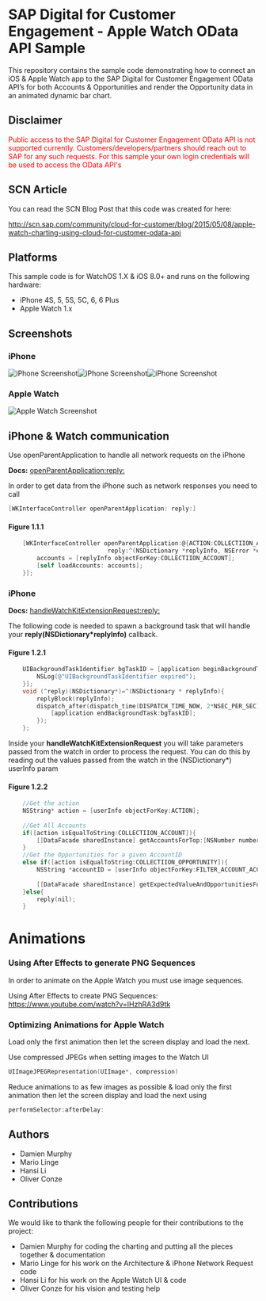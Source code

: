 SAP Digital for Customer Engagement - Apple Watch OData API Sample
===============================

This repository contains the sample code demonstrating how to connect an iOS & Apple Watch app to the SAP Digital for Customer Engagement OData API’s for both Accounts & Opportunities and render the Opportunity data in an animated dynamic bar chart. 

## Disclaimer ##
<span style="color:red">Public access to the SAP Digital for Customer Engagement OData API is not supported currently. Customers/developers/partners should reach out to SAP for any such requests. For this sample your own login credentials will be used to access the OData API's</span>

## SCN Article ##
You can read the SCN Blog Post that this code was created for here: 

http://scn.sap.com/community/cloud-for-customer/blog/2015/05/08/apple-watch-charting-using-cloud-for-customer-odata-api

## Platforms ##
This sample code is for WatchOS 1.X & iOS 8.0+ and runs on the following hardware:

* iPhone 4S, 5, 5S, 5C, 6, 6 Plus
* Apple Watch 1.x

## Screenshots ##
### iPhone ###
![iPhone Screenshot](https://raw.githubusercontent.com/SAP/c4c-apple-watch-chart-example/master/iPhone.png?token=AMXxTpSzoXxUULcFXDMo2ZslowmSA5dPks5VkcX5wA%3D%3D)![iPhone Screenshot](https://raw.githubusercontent.com/SAP/c4c-apple-watch-chart-example/master/accounts.png?token=AMXxTsHqBtooZZfCwZiGhI1oCL3idRM0ks5VkxsVwA%3D%3D)![iPhone Screenshot](https://raw.githubusercontent.com/SAP/c4c-apple-watch-chart-example/master/opportunities.png?token=AMXxTvzys06KhdnFOb_701lWPUM4KNNUks5VkyMiwA%3D%3D)

### Apple Watch ###
![Apple Watch Screenshot](https://raw.githubusercontent.com/SAP/c4c-apple-watch-chart-example/master/Apple%20Watch.png?token=AMXxTu3M9F7IqkZqs5QWEaS8_opHRAFbks5VkcYowA%3D%3D)

## iPhone & Watch communication ##
Use openParentApplication to handle all network requests on the iPhone

<B>Docs:</B> [openParentApplication:reply:](https://developer.apple.com/library/prerelease/ios/documentation/UIKit/Reference/UIApplicationDelegate_Protocol/index.html#//apple_ref/occ/intfm/UIApplicationDelegate/application:handleWatchKitExtensionRequest:reply:)

In order to get data from the iPhone such as network responses you need to call 
```objective-c
[WKInterfaceController openParentApplication: reply:]
```
#### Figure 1.1.1 ####
```objective-c
    [WKInterfaceController openParentApplication:@{ACTION:COLLECTIION_ACCOUNT}
                            reply:^(NSDictionary *replyInfo, NSError *error) {
        accounts = [replyInfo objectForKey:COLLECTIION_ACCOUNT];
        [self loadAccounts: accounts];
    }];
```

### iPhone ###

<B>Docs:</B> [handleWatchKitExtensionRequest:reply:](https://developer.apple.com/library/prerelease/ios/documentation/WatchKit/Reference/WKInterfaceController_class/#//apple_ref/occ/clm/WKInterfaceController/openParentApplication:reply:)

The following code is needed to spawn a background task that will handle your <B>reply(NSDictionary*replyInfo)</B> callback.

#### Figure 1.2.1 ####
```objective-c
    UIBackgroundTaskIdentifier bgTaskID = [application beginBackgroundTaskWithExpirationHandler:^{
        NSLog(@"UIBackgroundTaskIdentifier expired");
    }];
    void (^reply)(NSDictionary*)=^(NSDictionary * replyInfo){
        replyBlock(replyInfo);
        dispatch_after(dispatch_time(DISPATCH_TIME_NOW, 2*NSEC_PER_SEC), dispatch_get_global_queue(0, 0),^{
            [application endBackgroundTask:bgTaskID];
        });
    };
```
Inside your <B>handleWatchKitExtensionRequest</B> you will take parameters passed from the watch in order to process the request. You can do this by reading out the values passed from the watch in the (NSDictionary*) userInfo param

#### Figure 1.2.2 ####
```objective-c
    //Get the action
    NSString* action = [userInfo objectForKey:ACTION];
 
    //Get All Accounts
    if([action isEqualToString:COLLECTIION_ACCOUNT]){
        [[DataFacade sharedInstance] getAccountsForTop:[NSNumber numberWithInt:10] andSkip:[NSNumber numberWithInt:0] withCallBack:reply];
    }
    //Get the Opportunities for a given AccountID
    else if([action isEqualToString:COLLECTIION_OPPORTUNITY]){
        NSString *accountID = [userInfo objectForKey:FILTER_ACCOUNT_ACCOUNTID];
        
        [[DataFacade sharedInstance] getExpectedValueAndOpportunitiesForAccount:accountID  withCallBack:reply];
    }else{
        reply(nil);
    }
```

# Animations #

### Using After Effects to generate PNG Sequences ###

In order to animate on the Apple Watch you must use image sequences.

Using After Effects to create PNG Sequences: https://www.youtube.com/watch?v=IHzhRA3d9tk

### Optimizing Animations for Apple Watch ###

Load only the first animation then let the screen display and load the next.

Use compressed JPEGs when setting images to the Watch UI
```objective-c
UIImageJPEGRepresentation(UIImage*, compression)
```
Reduce animations to as few images as possible & load only the first animation then let the screen display and load the next using 
```objective-c
performSelector:afterDelay:
```

## Authors ##
* Damien Murphy<br/>
* Mario Linge<br/>
* Hansi Li<br/>
* Oliver Conze<br/>


## Contributions ##
We would like to thank the following people for their contributions to the project:
* Damien Murphy for coding the charting and putting all the pieces together & documentation
* Mario Linge for his work on the Architecture & iPhone Network Request code
* Hansi Li for his work on the Apple Watch UI & code
* Oliver Conze for his vision and testing help



